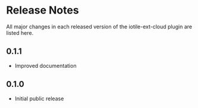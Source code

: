 # Release Notes

All major changes in each released version of the iotile-ext-cloud plugin are listed here.

## 0.1.1

- Improved documentation

## 0.1.0

- Initial public release